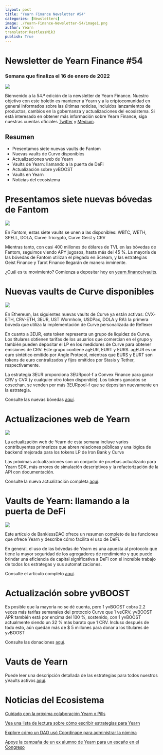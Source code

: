 ```yaml
---
layout: post
title: "Yearn Finance Newsletter #54"
categories: [Newsletters]
image: ./Yearn-Finance-Newsletter-54/image1.png
author: Yearn
translator:RestlessMik3
publish: True
---
```


# Newsletter de Yearn Finance #54

### Semana que finaliza el 16 de enero de 2022

![](imagen1.png)

Bienvenido a la 54.ª edición de la newsletter de Yearn Finance. Nuestro objetivo con este boletín es mantener a Yearn y a la criptocomunidad en general informados sobre las últimas noticias, incluidos lanzamientos de productos, cambios en la gobernanza y actualizaciones del ecosistema. Si está interesado en obtener más información sobre Yearn Finance, siga nuestras cuentas oficiales [Twitter](https://twitter.com/iearnfinance) y [Medium](https://medium.com/iearn).

## Resumen

- Presentamos siete nuevas vaults de Fantom
- Nuevas vaults de Curve disponibles
- Actualizaciones web de Yearn
- Vaults de Yearn: llamando a la puerta de DeFi
- Actualización sobre yvBOOST
- Vaults en Yearn
- Noticias del ecosistema

# Presentamos siete nuevas bóvedas de Fantom

![](imagen2.png)

En Fantom, estas siete vaults se unen a las disponibles: WBTC, WETH, SPELL, DOLA, Curve Tricrypto, Curve Geist y CRV

Mientras tanto, con casi 400 millones de dólares de TVL en las bóvedas de Fantom, seguimos viendo APY jugosos, hasta más del 45 %. La mayoría de las bóvedas de Fantom utilizan el plegado en Scream, y las estrategias Geist Finance y Tarot Finance llegarán de manera inminente.

¿Cuál es tu movimiento? Comienza a depositar hoy en [yearn.finance/vaults](https://yearn.finance/vaults).

# Nuevas vaults de Curve disponibles

![](imagen3.png)

En Ethereum, las siguientes nuevas vaults de Curve ya están activas: CVX-ETH, CRV-ETH, 3EUR, UST Wormhole, USDPax, DOLA y RAI: la primera bóveda que utiliza la implementación de Curve personalizada de Reflexer

En cuanto a 3EUR, este token representa un grupo de liquidez de Curve. Los titulares obtienen tarifas de los usuarios que comercian en el grupo y también pueden depositar el LP en los medidores de Curve para obtener emisiones de CRV. Este grupo contiene agEUR, EURT y EURS. agEUR es un euro sintético emitido por Angle Protocol, mientras que EURS y EURT son tokens de euro centralizados y fijos emitidos por Stasis y Tether, respectivamente.

La estrategia 3EUR proporciona 3EURpool-f a Convex Finance para ganar CRV y CVX (y cualquier otro token disponible). Los tokens ganados se cosechan, se venden por más 3EURpool-f que se depositan nuevamente en la estrategia.

Consulte las nuevas bóvedas [aquí](https://yearn.finance/#/vaults).

# Actualizaciones web de Yearn

![](imagen4.png)

La actualización web de Yearn de esta semana incluye varios contribuyentes primerizos que abren relaciones públicas y una lógica de backend mejorada para los tokens LP de Iron Bank y Curve

Las próximas actualizaciones son un conjunto de pruebas actualizado para Yearn SDK, más errores de simulación descriptivos y la refactorización de la API con documentación.

Consulte la nueva actualización completa [aquí](https://yearnweb.substack.com/p/yearn-web-engineering-update).

# Vaults de Yearn: llamando a la puerta de DeFi

![](imagen5.png)

Este artículo de BanklessDAO ofrece un resumen completo de las funciones que ofrece Yearn y describe cómo facilita el uso de DeFi.

En general, el uso de las bóvedas de Yearn es una apuesta al protocolo que tiene la mayor seguridad de los agregadores de rendimiento y que puede brindar una eficiencia de capital significativa a DeFi con el increíble trabajo de todos los estrategas y sus automatizaciones.

Consulte el artículo completo [aquí](https://medium.com/bankless-dao/yearn-finance-vaults-knockin-on-defi-s-door-f5e9f56f669a).

# Actualización sobre yvBOOST

Es posible que la mayoría no se dé cuenta, pero 1 yvBOOST cobra 2.2 veces más tarifas semanales del protocolo Curve que 1 veCRV. yvBOOST APR también está por encima del 100 %, sostenido, con 1 yvBOOST actualmente siendo un 32 % más barato que 1 CRV. Incluso después de todo esto, aún quedan más de $ 5 millones para donar a los titulares de yvBOOST

Consulte las donaciones [aquí](https://etherscan.io/address/0xdf270b48829e0f05211f3a33e5dc0a84f7247fbe).

# Vauts de Yearn

Puede leer una descripción detallada de las estrategias para todos nuestros yVaults activos [aquí](https://medium.com/yearn-state-of-the-vaults/the-vaults-at-yearn-9237905ffed3).

# Noticias del Ecosistema 

[Cuidado con la próxima colaboración Yearn x Pills](https://twitter.com/bantg/status/1482764820265029633)

[Vea una lista de lectura sobre cómo escribir estrategias para Yearn](https://twitter.com/sjkelleyjr/status/1481664381054177281)

[Explore cómo un DAO usó Coordinape para administrar la nómina](https://twitter.com/jkey_eth/status/1479642151730356226)

[Apoye la campaña de un ex alumno de Yearn para un escaño en el Congreso](https://twitter.com/mattdwest/status/1481083902580166656)
